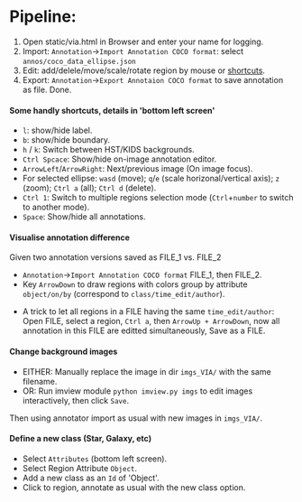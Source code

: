 # Pipeline:
1. Open static/via.html in Browser and enter your name for logging.
2. Import: `Annotation`->`Import Annotation COCO format`: select `annos/coco_data_ellipse.json`
3. Edit: add/delele/move/scale/rotate region by mouse or [shortcuts](#Some-handly-shortcuts).
4. Export: `Annotation`->`Export Annotaion COCO format` to save annotation as file. Done.

#### Some handly shortcuts, details in 'bottom left screen'
- `l`: show/hide label.
- `b`: show/hide boundary.
- `h` / `k`: Switch between HST/KIDS backgrounds.
- `Ctrl Spcace`: Show/hide on-image annotation editor.
- `ArrowLeft`/`ArrowRight`: Next/previous image (On image focus).
- For selected ellipse: `wasd` (move); `q`/`e` (scale horizonal/vertical axis); `z` (zoom); `Ctrl a` (all); `Ctrl d` (delete).
- `Ctrl 1`: Switch to multiple regions selection mode (`Ctrl`+`number` to switch to another mode).
- `Space`: Show/hide all annotations.

#### Visualise annotation difference
Given two annotation versions saved as FILE_1 vs. FILE_2
- `Annotation`->`Import Annotation COCO format` FILE_1, then FILE_2.
- Key `ArrowDown` to draw regions with colors group by attribute `object/on/by` (correspond to `class/time_edit/author`).
* A trick to let all regions in a FILE having the same `time_edit/author`: Open FILE, select a region, `Ctrl a`, then `ArrowUp + ArrowDown`, now all annotation in this FILE are editted simultaneously, Save as a FILE.

#### Change background images
- EITHER: Manually replace the image in dir `imgs_VIA/` with the same filename.
- OR: Run imview module `python imview.py imgs` to edit images interactively, then click `Save`.

Then using annotator import as usual with new images in `imgs_VIA/`.

#### Define a new class (Star, Galaxy, etc)
- Select `Attributes` (bottom left screen).
- Select Region Attribute `Object`.
- Add a new class as an `Id` of 'Object'.
- Click to region, annotate as usual with the new class option.
